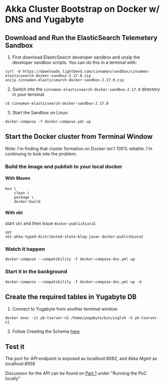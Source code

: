 # Akka Cluster Bootstrap on Docker w/ DNS and Yugabyte

## Download and Run the ElasticSearch Telemetery Sandbox
1. First download ElasticSearch developer sandbox and unzip the developer sandbox scripts. You can do this in a terminal with:
```
curl -O https://downloads.lightbend.com/cinnamon/sandbox/cinnamon-elasticsearch-docker-sandbox-2.17.0.zip
unzip cinnamon-elasticsearch-docker-sandbox-2.17.0.zip
```
2. Switch into the `cinnamon-elasticsearch-docker-sandbox-2.17.0` directory in your terminal.
```
cd cinnamon-elasticsearch-docker-sandbox-2.17.0
```
3. Start the Sandbox on Linux:
```
docker-compose -f docker-compose.yml up
```

## Start the Docker cluster from Terminal Window
Note: I'm finding that cluster formation on Docker isn't 100% reliable. I'm continuing to look into the problem.
### Build the image and publish to your local docker

#### With Maven

```
mvn \
    clean \
    package \
    docker:build
```

#### With sbt
start `sbt` and then issue `docker:publishLocal`
```
sbt
sbt:akka-typed-distributed-state-blog-java> docker:publishLocal
```


### Watch it happen
```
docker-compose --compatibility -f docker-compose-dns.yml up
```

### Start it in the background
```
docker-compose --compatibility -f docker-compose-dns.yml up -d
```

## Create the required tables in Yugabyte DB
1. Connect to Yugabyte from another terminal window.
```
docker exec -it yb-tserver-n1 /home/yugabyte/bin/ysqlsh -h yb-tserver-n1
```
2. Follow Creating the Schema [here](https://doc.akka.io/docs/akka-persistence-r2dbc/current/getting-started.html#creating-the-schema).

## Test it
The port for API endpoint is exposed as localhost:8082, and Akka Mgmt as localhost:8558

Discussion for the API can be found on [Part 1](https://www.lightbend.com/blog/how-to-distribute-application-state-with-akka-cluster-part-1-getting-started) under "Running the PoC locally" 